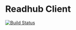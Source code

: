# Readhub Client

[![Build Status](https://travis-ci.org/KennethMa/Readhub-Client.svg?branch=master)](https://travis-ci.org/KennethMa/Readhub-Client)
